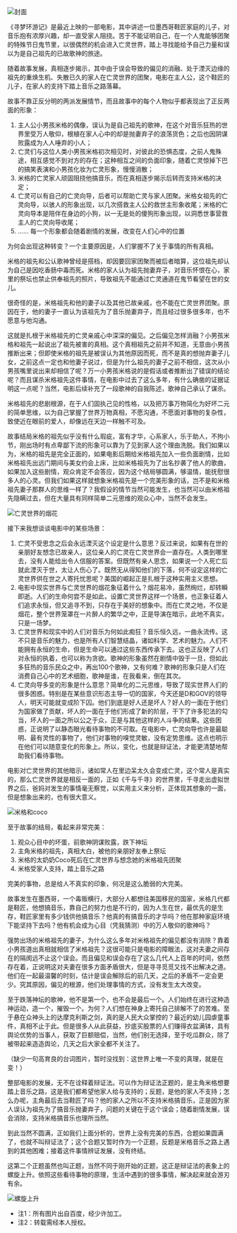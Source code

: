 ![封面](http://o9hjg7h8u.bkt.clouddn.com/%E5%AF%BB%E6%A2%A6%E7%8E%AF%E6%B8%B8%E8%AE%B0%20-%20%E5%B0%81%E9%9D%A2%20-%20%E6%B2%A1%E6%9C%89%E6%B0%B4%E5%8D%B0.png)

《寻梦环游记》是最近上映的一部电影，其中讲述一位墨西哥鞋匠家庭的儿子，对音乐抱有浓厚兴趣，却一直受家人阻挠。苦于不能证明自己，在一个人鬼能够团聚的特殊节日鬼节里，以很偶然的机会进入亡灵世界，踏上寻找能给予自己力量和误以为是自己祖先的已故歌神的旅途。

随着故事发展，真相逐步揭示，其中由于误会导致的偏见的消融、处于湮灭边缘的祖先的重焕生机、失散已久的家人在亡灵世界的团聚，电影在主人公，这个鞋匠的儿子，在家人的支持下踏上音乐之路落幕。

故事不靠正反分明的两派发展情节，而且故事中的每个人物似乎都表现出了正反两面的形象：
1. 主人公小男孩米格的偶像，误认为是自己祖先的歌神，在这个对音乐狂热的世界里受万人敬仰，根植在家人心中的却是抛妻弃子的浪荡货色；之后也因阴谋败露成为人人唾弃的小人；
2. 亡灵们与这位人类小男孩米格初次相见时，对彼此的恐惧态度，之前人鬼殊途，相互感觉不到对方的存在；这种相互之间的负面印象，随着亡灵惊掉下巴的搞笑表演和小男孩化妆为亡灵形象，慢慢消散；
3. 米格的亡灵家人顽固阻挠他搞音乐，而在真相逐步揭示后转而支持米格的决定；
4. 亡灵可以有自己的亡灵向导，后者可以帮助亡灵与家人团聚。米格女祖先的亡灵向导，以骇人的形象出现，以几次搭救主人公的救世主形象收尾；米格的亡灵向导本是陪伴在身边的小狗，以一无是处的傻狗形象出现，以洞悉世事营救主人的亡灵向导收尾；
5. ......  每一个形象都会随着剧情的发展，改变在人们心中的位置

为何会出现这种转变？一个主要原因是，人们掌握不了关于事情的所有真相。

米格的祖先和公认歌神曾经是搭档，却因要回家团聚而被后者暗算，这位祖先却认为自己是因吃香肠中毒而死。米格的家人认为祖先抛妻弃子，对音乐怀恨在心，家里的祭坛也禁止供奉祖先的照片，导致祖先不能通过亡灵通道在鬼节看望在世的女儿。

很奇怪的是，米格祖先和他的妻子以及其他已故亲戚，也不能在亡灵世界团聚。原因在于，他的妻子一直认为该祖先为了音乐抛妻弃子，而且经过很多很多年，也不愿意与他沟通。

这就是扎根于米格祖先的亡灵亲戚心中深深的偏见。之后偏见怎样消融？小男孩米格和祖先一起说出了祖先被害的真相。这个真相祖先之前并不知道，无意由小男孩推断出来；但即使米格的祖先是被误认为其他原因而死，而不是真的想抛弃妻子儿女，之前这点一定也和他妻子说过，但是为什么祖先的妻子之前不相信，这次从小男孩嘴里说出来却相信了呢？万一小男孩米格说的是假话或者推断出了错误的结论呢？而且谋杀米格祖先这件事情，在电影中过去了这么多年，有什么确凿的证据证明这一点呢？当然，电影后续补充了一段歌神的自我陈述，歌神自己承认了谋杀。

米格祖先的悲剧根源，在于人们固执己见的性格，以及把万事万物简化为好坏二元的简单思维，以为自己掌握了世界万物真相，不愿沟通，不愿面对事物的复杂性，致使近在眼前的爱人，却像远在天边一样触不可及。

故事结局米格的祖先似乎没有什么瑕疵，富有才华，心系家人，乐于助人，不拘小节，刚出场时有点卑鄙下流的形象可以靠为了见到家人这个理由洗脱。我们如果以为，米格的祖先是完全正面的，如果电影后期给米格祖先加入一些负面剧情，比如米格祖先出远门期间与美女约会上床，比如米格祖先为了出名抄袭了他人的歌曲，如果加入这些剧情，观众肯定不会答应，因为这个结局够圆满，够温情，能抚慰很多人的心灵。但我们如果这样就想象米格祖先是一个完美形象的话，岂不是和米格祖先妻子那群人的思维一样了？我假设的情节当然可能发生，也当然可以由米格祖先隐瞒过去，但在大量具有同样简单二元思维的观众心中，当然不会发生。

![亡灵世界的烟花](http://o9hjg7h8u.bkt.clouddn.com/%E4%BA%A1%E7%81%B5%E4%B8%96%E7%95%8C%20-%20%E7%83%9F%E8%8A%B1%20-%20%E6%B2%A1%E6%9C%89%E6%B0%B4%E5%8D%B0.png)

接下来我想谈谈电影中的某些场景：
1. 亡灵不受思念之后会永远湮灭这个设定是什么意思？反过来说，如果有在世的亲朋好友想念已故亲人，这位亲人的亡灵在亡灵世界会一直存在。人类到哪里去，没有人能给出令人信服的答案。但既然有亲人思念，如果说一个人死亡后就此湮灭于世，太让人伤心了。既然无从得知他们的下落，何不设定这样的亡灵世界供在世之人寄托忧思呢？美国的崛起正是扎根于这种实用主义思想。
2. 电影中现实世界与亡灵世界的烟花象征着什么？烟花易冷，虽然绚烂，却转瞬即逝。人们的生命何尝不是如此，设置亡灵世界这样一个场景，也正象征着人们追求永恒，但又追寻不到，只存在于美好的想象中。而在亡灵之地，不仅是烟花，整个世界笼罩在一片醉人的繁华之中，正是导演在暗示，此地不真实，只是一场梦。
3. 亡灵世界和现实中的人们对音乐为何如此痴狂？音乐恒久远，一曲永流传。这不只是音乐的魅力，也是所有人们智慧结晶，诸如科学、艺术的魅力。人们不能拥有永恒的生命，但是生命可以通过这些东西传承下去。这也正反映了人们对永恒的执着，也可以称为贪欲。歌神的形象虽然在剧情中毁于一旦，但如此多狂热的音乐民众之中，再出100个歌神，又有何难？歌神的形象只是人们在消费自己心中的艺术细胞，歌神是谁，在我看来，倒在其次。
4. 亡灵向导多变的形象是什么意思？简单化的二元思维，导致了现实世界人们的很多困惑。特别是在某些意识形态主导一切的国家，今天还是D和GOV的领导人，明天可能就变成阶下囚。他们到底是好人还是坏人？好人的一面在于他们为国家做了贡献，坏人的一面在于他们形成了新的阶层，干下了许多犯法的勾当，坏人的一面之所以公之于众，正是与其他这样的人斗争的结果。这些困惑，正说明了以静态眼光看待事物的不可取。在电影中，亡灵向导也许是最聪明、最有灵性的事物了，他们对事物的嗅觉灵敏，没有定势思维。这点也明示在他们可以随意变化的形象上。所以，变化，也就是辩证法，才能更清楚地帮助我们看待事物。

电影对亡灵世界的其他暗示，诸如常人在里边呆太久会变成亡灵，这个常人是真实的，那么亡灵世界就是相反一面的，正如《千与千寻》的世界里，千寻走出虚拟世界之后，爸妈对发生的事情毫无察觉，以实用主义来分析，正体现其想象的一面，但是想象出来的，也有很大意义。

![米格和coco](http://o9hjg7h8u.bkt.clouddn.com/%E7%B1%B3%E6%A0%BC%E5%92%8C%E5%A5%B6%E5%A5%B6%E5%9B%A2%E8%81%9A%20-%20%E8%A3%81%E5%89%AA.png)

至于故事的结局，看起来非常完美：
1. 观众心目中的坏蛋，前歌神阴谋败露，跌下神坛
2. 主角米格的祖先，真相大白，被他的亲朋好友奉上祭坛
3. 米格的太奶奶Coco死后在亡灵世界与想念她的米格祖先团聚
4. 米格受家人支持，踏上音乐之路

完美的事物，总是给人不真实的印象，何况是这么脆弱的大完美。

故事发生在墨西哥，一个毒贩横行，大部分人都想往美国移民的国家，米格几代都是鞋匠，他想搞音乐，靠自己的努力也是不行的，因为人生在世，最优先的是生存，鞋匠家里有多少钱供他搞音乐？他真的有搞音乐的才华吗？他在那种家庭环境下能坚持下去吗？他有机会成为心目（凭我猜测）中的万人敬仰的歌神吗？

强势出场的米格祖先的妻子，为什么这么多年对米格祖先的偏见都没有消除？靠着小男孩道出真相就相信了米格祖先？这很可能只是电影的障眼法，这对夫妻之间存在的隔阂远不止这个误会。而且偏见和误会存在了这么几代人上百年的时间，依然存在着，正说明这对夫妻在很多方面矛盾很大，但是寻寻觅觅又找不出解决之道。他们在一起最温馨的时刻，估计是误会解除后的前几天，之后的矛盾不一定会更少。究其原因，偏见的根源，他们处理事情的方式，没有发生太大改变。

至于跌落神坛的歌神，他不是第一个，也不会是最后一个。人们始终在进行这种造神运动，造一个，摧毁一个。为何？人们想在神身上寄托自己排解不了的苦难。至于悬在众神头上的达摩克利斯之剑，真的是人民大众掌控的？最近的幼儿园虐童事件，真相不止于此。但是很多人从此获益，抄底买股票的人们赚得衣盆满钵，具有舆论优势的当事人，获取了巨额赔偿，当然，他们别无选择，至于吃瓜群众，除了被带起来造造舆论，几天之后大家全都不关注了。

（缺少一句高育良的台词图片，暂时没找到：这世界上唯一不变的真理，就是在变！）
 
整部电影的发展，无不在诠释着辩证法。可以作为辩证法正题的，是主角米格想要踏上音乐之路，这是我们都希望他家人给与支持的；反题，是他的家人不支持；怎么办呢，主角最后去当鞋匠了吗？他的家人之所以不支持米格搞音乐，正是因为家人误认为祖先为了搞音乐抛妻弃子，问题的关键在于这个误会；随着剧情发展，误会消除，支持米格搞音乐也理所当然。

到此当然不圆满，正如我们上面分析的，世界上没有完美的东西，合题如果圆满了，也就不叫辩证法了；这个合题又暂时作为一个正题，反题是米格音乐之路上遇到的其他困难；接着这件事情辨证发展，没有终结。

这第二个正题虽然也叫正题，当然不同于刚开始的正题，这正是辩证法的表象上的螺旋上升。依照这些看待事物的原理，生活中遇到的很多事情，解决起来就会游刃有余。

![螺旋上升](http://o9hjg7h8u.bkt.clouddn.com/%E8%9E%BA%E6%97%8B%E4%B8%8A%E5%8D%87.png)

+ 注1：所有图片出自百度，经少许加工。
+ 注2：转载需经本人授权。
